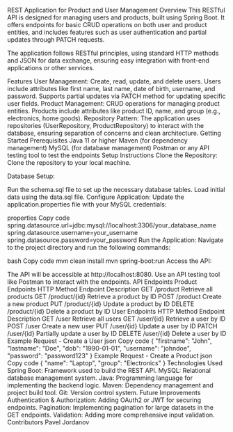 REST Application for Product and User Management
Overview
This RESTful API is designed for managing users and products, built using Spring Boot. It offers endpoints for basic CRUD operations on both user and product entities, and includes features such as user authentication and partial updates through PATCH requests.

The application follows RESTful principles, using standard HTTP methods and JSON for data exchange, ensuring easy integration with front-end applications or other services.

Features
User Management:
Create, read, update, and delete users.
Users include attributes like first name, last name, date of birth, username, and password.
Supports partial updates via PATCH method for updating specific user fields.
Product Management:
CRUD operations for managing product entities.
Products include attributes like product ID, name, and group (e.g., electronics, home goods).
Repository Pattern: The application uses repositories (UserRepository, ProductRepository) to interact with the database, ensuring separation of concerns and clean architecture.
Getting Started
Prerequisites
Java 11 or higher
Maven (for dependency management)
MySQL (for database management)
Postman or any API testing tool to test the endpoints
Setup Instructions
Clone the Repository: Clone the repository to your local machine.

Database Setup:

Run the schema.sql file to set up the necessary database tables.
Load initial data using the data.sql file.
Configure Application: Update the application.properties file with your MySQL credentials:

properties
Copy code
spring.datasource.url=jdbc:mysql://localhost:3306/your_database_name
spring.datasource.username=your_username
spring.datasource.password=your_password
Run the Application: Navigate to the project directory and run the following commands:

bash
Copy code
mvn clean install
mvn spring-boot:run
Access the API:

The API will be accessible at http://localhost:8080.
Use an API testing tool like Postman to interact with the endpoints.
API Endpoints
Product Endpoints
HTTP Method	Endpoint	Description
GET	/product	Retrieve all products
GET	/product/{id}	Retrieve a product by ID
POST	/product	Create a new product
PUT	/product/{id}	Update a product by ID
DELETE	/product/{id}	Delete a product by ID
User Endpoints
HTTP Method	Endpoint	Description
GET	/user	Retrieve all users
GET	/user/{id}	Retrieve a user by ID
POST	/user	Create a new user
PUT	/user/{id}	Update a user by ID
PATCH	/user/{id}	Partially update a user by ID
DELETE	/user/{id}	Delete a user by ID
Example Request - Create a User
json
Copy code
{
  "firstname": "John",
  "lastname": "Doe",
  "dob": "1990-01-01",
  "username": "johndoe",
  "password": "password123"
}
Example Request - Create a Product
json
Copy code
{
  "name": "Laptop",
  "group": "Electronics"
}
Technologies Used
Spring Boot: Framework used to build the REST API.
MySQL: Relational database management system.
Java: Programming language for implementing the backend logic.
Maven: Dependency management and project build tool.
Git: Version control system.
Future Improvements
Authentication & Authorization: Adding OAuth2 or JWT for securing endpoints.
Pagination: Implementing pagination for large datasets in the GET endpoints.
Validation: Adding more comprehensive input validation.
Contributors
Pavel Jordanov